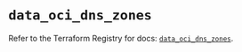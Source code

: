 # `data_oci_dns_zones`

Refer to the Terraform Registry for docs: [`data_oci_dns_zones`](https://registry.terraform.io/providers/oracle/oci/7.19.0/docs/data-sources/dns_zones).
